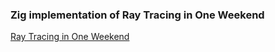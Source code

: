 ### Zig implementation of Ray Tracing in One Weekend

[Ray Tracing in One Weekend](https://raytracing.github.io/books/RayTracingInOneWeekend.html)
